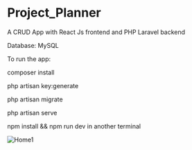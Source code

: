 # Project_Planner
A CRUD App with React Js frontend and PHP Laravel backend 

Database: MySQL 

To run the app:

composer install

php artisan key:generate

php artisan migrate

php artisan serve

npm install && npm run dev in another terminal

![Home1](https://user-images.githubusercontent.com/38701679/59395680-2ee3e500-8d53-11e9-8164-a60f3c007def.PNG)

